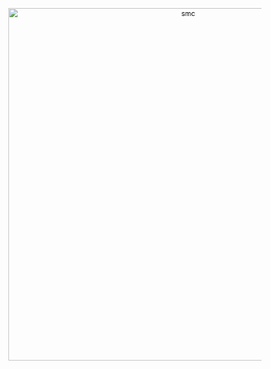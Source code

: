 <p align="center">
    <img width="700" src="https://file.garden/ZpNefSOun08fNBOz/3dgifmaker72403.gif?v=1738133092167" alt="smc">

